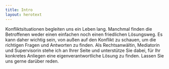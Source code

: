 ```yaml
---
title: Intro
layout: herotext
---
```


Konfliktsituationen begleiten uns ein Leben lang. Manchmal finden die Betroffenen weder einen einfachen noch einen friedlichen Lösungsweg. Es kann daher wichtig sein, von außen auf den Konflikt zu schauen, um die richtigen Fragen und Antworten zu finden. Als Rechtsanwältin, Mediatorin und Supervisorin stehe ich an Ihrer Seite und unterstütze Sie dabei, für Ihr konkretes Anliegen eine eigenverantwortliche Lösung zu finden. Lassen Sie uns gerne darüber reden. 
